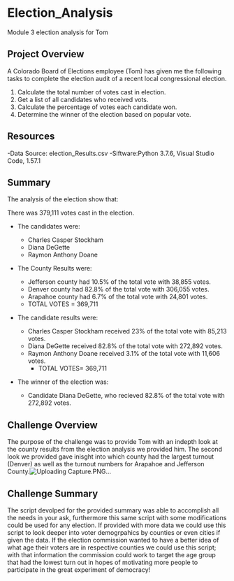 # Election_Analysis
Module 3 election analysis for Tom 

## Project Overview
A Colorado Board of Elections employee (Tom) has given me the following tasks to complete the election audit of a recent local congressional election.

1. Calculate the total number of votes cast in election.
2. Get a list of all candidates who received vots.
3. Calculate the percentage of votes each candidate won.
4. Determine the winner of the election based on popular vote.

## Resources
-Data Source: election_Results.csv
-Siftware:Python 3.7.6, Visual Studio Code, 1.57.1

## Summary
The analysis of the election show that:

There was 379,111 votes cast in the election.

* The candidates were:
  * Charles Casper Stockham
  * Diana DeGette
  * Raymon Anthony Doane

* The County Results were:
  * Jefferson county had 10.5% of the total vote with 38,855 votes.
  * Denver county had 82.8% of the total vote with 306,055 votes.
  * Arapahoe county had 6.7% of the total vote with 24,801 votes.
   * TOTAL VOTES = 369,711


* The candidate results were:

  * Charles Casper Stockham received 23% of the total vote with 85,213 votes.
  * Diana DeGette received 82.8% of the total vote with 272,892 votes.
  * Raymon Anthony Doane received 3.1% of the total vote with 11,606 votes.
    * TOTAL VOTES= 369,711

* The winner of the election was:

  * Candidate Diana DeGette, who recieved 82.8% of the total vote with 272,892 votes.



## Challenge Overview
The purpose of the challenge was to provide Tom with an indepth look at the county results from the election analysis we provided him. The second look we provided gave inisght into which county had the largest turnout (Denver) as well as the turnout numbers for Arapahoe and Jefferson County.![Uploading Capture.PNG…]()


## Challenge Summary
The script devolped for the provided summary was able to accomplish all the needs in your ask, furthermore this same script with some modifications could be used for any election. If provided with more data we could use this script to look deeper into voter demogrpahics by counties or even cities if given the data. If the election commission wanted to have a better idea of what age their voters are in respective counties we could use this script; with that information the commission could work to target the age group that had the lowest turn out in hopes of motivating more people to participate in the great experiment of democracy!
